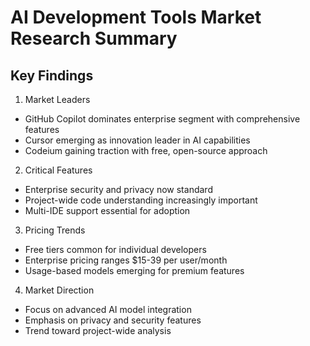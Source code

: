 # AI Development Tools Market Research Summary

## Key Findings

1. Market Leaders
- GitHub Copilot dominates enterprise segment with comprehensive features
- Cursor emerging as innovation leader in AI capabilities
- Codeium gaining traction with free, open-source approach

2. Critical Features
- Enterprise security and privacy now standard
- Project-wide code understanding increasingly important
- Multi-IDE support essential for adoption

3. Pricing Trends
- Free tiers common for individual developers
- Enterprise pricing ranges $15-39 per user/month
- Usage-based models emerging for premium features

4. Market Direction
- Focus on advanced AI model integration
- Emphasis on privacy and security features
- Trend toward project-wide analysis